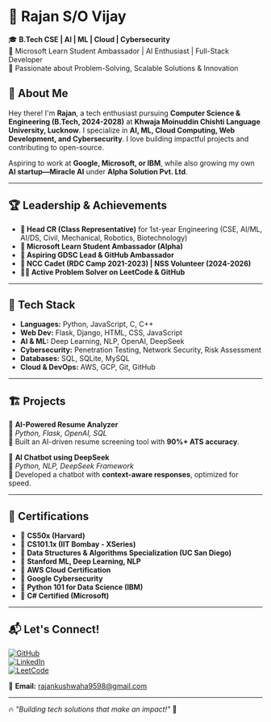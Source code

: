 # 🚀 Rajan S/O Vijay

🎓 **B.Tech CSE | AI | ML | Cloud | Cybersecurity**  
🔹 Microsoft Learn Student Ambassador | AI Enthusiast | Full-Stack Developer  
🔹 Passionate about Problem-Solving, Scalable Solutions & Innovation  

## 🌟 About Me
Hey there! I'm **Rajan**, a tech enthusiast pursuing **Computer Science & Engineering (B.Tech, 2024-2028)** at **Khwaja Moinuddin Chishti Language University, Lucknow**. I specialize in **AI, ML, Cloud Computing, Web Development, and Cybersecurity**. I love building impactful projects and contributing to open-source.  

Aspiring to work at **Google, Microsoft, or IBM**, while also growing my own **AI startup—Miracle AI** under **Alpha Solution Pvt. Ltd**.

---

## 🏆 Leadership & Achievements
- **📌 Head CR (Class Representative)** for 1st-year Engineering (CSE, AI/ML, AI/DS, Civil, Mechanical, Robotics, Biotechnology)
- **🚀 Microsoft Learn Student Ambassador (Alpha)**  
- **🎯 Aspiring GDSC Lead & GitHub Ambassador**
- **🏅 NCC Cadet (RDC Camp 2021-2023) | NSS Volunteer (2024-2026)**  
- **👨‍💻 Active Problem Solver on LeetCode & GitHub**

---

## 🔧 Tech Stack
- **Languages:** Python, JavaScript, C, C++  
- **Web Dev:** Flask, Django, HTML, CSS, JavaScript  
- **AI & ML:** Deep Learning, NLP, OpenAI, DeepSeek  
- **Cybersecurity:** Penetration Testing, Network Security, Risk Assessment  
- **Databases:** SQL, SQLite, MySQL  
- **Cloud & DevOps:** AWS, GCP, Git, GitHub  

---

## 🏗️ Projects
🔹 **AI-Powered Resume Analyzer**  
📌 *Python, Flask, OpenAI, SQL*  
🚀 Built an AI-driven resume screening tool with **90%+ ATS accuracy**.  

🔹 **AI Chatbot using DeepSeek**  
📌 *Python, NLP, DeepSeek Framework*  
🚀 Developed a chatbot with **context-aware responses**, optimized for speed.  

---

## 📜 Certifications
- 📍 **CS50x (Harvard)**
- 📍 **CS101.1x (IIT Bombay - XSeries)**
- 📍 **Data Structures & Algorithms Specialization (UC San Diego)**
- 📍 **Stanford ML, Deep Learning, NLP**
- 📍 **AWS Cloud Certification**
- 📍 **Google Cybersecurity**
- 📍 **Python 101 for Data Science (IBM)**
- 📍 **C# Certified (Microsoft)**

---

## 📬 Let's Connect!
[![GitHub](https://img.shields.io/badge/GitHub-000?style=for-the-badge&logo=github)](https://github.com/yourusername)  
[![LinkedIn](https://img.shields.io/badge/LinkedIn-0077B5?style=for-the-badge&logo=linkedin)](https://linkedin.com/in/yourusername)  
[![LeetCode](https://img.shields.io/badge/LeetCode-FFA116?style=for-the-badge&logo=leetcode)](https://leetcode.com/yourusername)  

💌 **Email:** rajankushwaha9598@gmail.com  

---

🔥 *"Building tech solutions that make an impact!"* 🚀  
